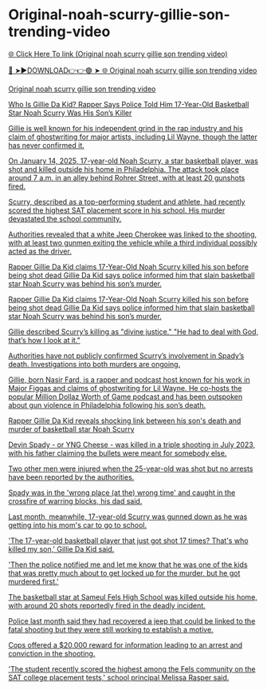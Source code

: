 # Original-noah-scurry-gillie-son-trending-video

<a href="https://skyhighway.sbs/tdyhfuj"> 🌐 Click Here To link (Original noah scurry gillie son trending video)

🔴 ➤►DOWNLOAD👉👉🟢 ➤  <a href="https://skyhighway.sbs/tdyhfuj"> 🌐 Original noah scurry gillie son trending video

Original noah scurry gillie son trending video

Who Is Gillie Da Kid? Rapper Says Police Told Him 17-Year-Old Basketball Star Noah Scurry Was His Son’s Killer

Gillie is well known for his independent grind in the rap industry and his claim of ghostwriting for major artists, including Lil Wayne, though the latter has never confirmed it.

On January 14, 2025, 17-year-old Noah Scurry, a star basketball player, was shot and killed outside his home in Philadelphia. The attack took place around 7 a.m. in an alley behind Rohrer Street, with at least 20 gunshots fired.

Scurry, described as a top-performing student and athlete, had recently scored the highest SAT placement score in his school. His murder devastated the school community.

Authorities revealed that a white Jeep Cherokee was linked to the shooting, with at least two gunmen exiting the vehicle while a third individual possibly acted as the driver.

Rapper Gillie Da Kid claims 17-Year-Old Noah Scurry killed his son before being shot dead
Gillie Da Kid says police informed him that slain basketball star Noah Scurry was behind his son’s murder.

Rapper Gillie Da Kid claims 17-Year-Old Noah Scurry killed his son before being shot dead
Gillie Da Kid says police informed him that slain basketball star Noah Scurry was behind his son’s murder.

Gillie described Scurry’s killing as "divine justice." "He had to deal with God, that’s how I look at it."

Authorities have not publicly confirmed Scurry’s involvement in Spady’s death. Investigations into both murders are ongoing.

Gillie, born Nasir Fard, is a rapper and podcast host known for his work in Major Figgas and claims of ghostwriting for Lil Wayne. He co-hosts the popular Million Dollaz Worth of Game podcast and has been outspoken about gun violence in Philadelphia following his son’s death.


Rapper Gillie Da Kid reveals shocking link between his son's death and murder of basketball star Noah Scurry

Devin Spady - or YNG Cheese - was killed in a triple shooting in July 2023, with his father claiming the bullets were meant for somebody else.

Two other men were injured when the 25-year-old was shot but no arrests have been reported by the authorities. 

Spady was in the 'wrong place (at the) wrong time' and caught in the crossfire of warring blocks, his dad said.

Last month, meanwhile, 17-year-old Scurry was gunned down as he was getting into his mom's car to go to school.  

'The 17-year-old basketball player that just got shot 17 times? That's who killed my son,' Gillie Da Kid said.


'Then the police notified me and let me know that he was one of the kids that was pretty much about to get locked up for the murder, but he got murdered first.' 

The basketball star at Sameul Fels High School was killed outside his home, with around 20 shots reportedly fired in the deadly incident. 

Police last month said they had recovered a jeep that could be linked to the fatal shooting but they were still working to establish a motive.

Cops offered a $20,000 reward for information leading to an arrest and conviction in the shooting.

'The student recently scored the highest among the Fels community on the SAT college placement tests,' school principal Melissa Rasper said.

